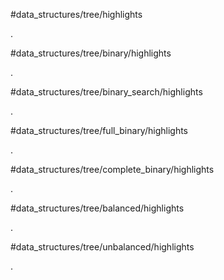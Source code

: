#data_structures/tree/highlights

.

#data_structures/tree/binary/highlights

.

#data_structures/tree/binary_search/highlights

.

#data_structures/tree/full_binary/highlights

.

#data_structures/tree/complete_binary/highlights

.

#data_structures/tree/balanced/highlights

.

#data_structures/tree/unbalanced/highlights

.
